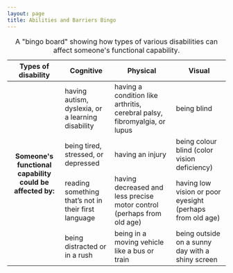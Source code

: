 ```yaml
---
layout: page
title: Abilities and Barriers Bingo
---
```


<table>
	<caption>A "bingo board" showing how types of various disabilities can affect someone's functional capability.</caption>
	<thead>
		<tr>
			<th scope="col">Types of disability</th>
			<th scope="row">Cognitive</th>
			<th scope="row">Physical</th>
			<th scope="row">Visual</th>
		</tr>		
	</thead>
	<tbody>
		<tr>
			<th scope="row" rowspan="4">Someone's functional capability could be affected by:</th>
			<td>having autism, dyslexia, or a learning disability</td>
			<td>having a condition like arthritis, cerebral palsy, fibromyalgia, or lupus</td>
			<td>being blind</td>
		</tr>
		<tr>
<!-- 			<th scope="row">Someone's functional capability could be affected by:</th> -->
			<td>being tired, stressed, or depressed</td>
			<td>having an injury</td>
			<td>being colour blind (color vision deficiency)</td>
		</tr>
		<tr>
			<!-- <th scope="row">Someone's functional capability could be affected by:</th> -->
			<td>reading something that’s not in their first language</td>
			<td>having decreased and less precise motor control (perhaps from old age)</td>
			<td>having low vision or poor eyesight (perhaps from old age)</td>
		</tr>
		<tr>
			<!-- <th scope="row">Someone's functional capability could be affected by:</th> -->
			<td>being distracted or in a rush</td>
			<td>being in a moving vehicle like a bus or train</td>
			<td>being outside on a sunny day with a shiny screen</td>
		</tr>
	</tbody>
</table>